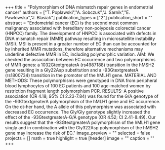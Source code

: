 +++
title = "Polymorphism of DNA mismatch repair genes in endometrial cancer"
authors = ["T. Poplawski","A. Sobczuk","J. Sarnik","E. Pawlowska","J. Blasiak"]
publication_types = ["2"]
publication_short = ""
abstract = "Endometrial cancer (EC) is the second most common malignancy associated with hereditary non-polyposis colorectal cancer (HNPCC) family. The development of HNPCC is associated with defects in DNA mismatch repair (MMR) pathway resulting in microsatellite instability (MSI). MSI is present in a greater number of EC than can be accounted for by inherited MMR mutations, therefore alternative mechanisms may underline defective MMR in EC, including polymorphic variation. AIM: We checked the association between EC occurrence and two polymorphisms of MMR genes: a 1032GtextgreaterA (rs4987188) transition in the hMSH2 gene resulting in a Gly22Asp substitution and a -93GtextgreaterA (rs1800734) transition in the promoter of the hMLH1 gene. MATERIAL AND METHODS: These polymorphisms were genotyped in DNA from peripheral blood lymphocytes of 100 EC patients and 100 age-matched women by restriction fragment length polymorphism PCR. RESULTS: A positive association (OR 4.18; 95% CI 2.23-7.84) was found for the G/A genotype of the -93GtextgreaterA polymorphism of the hMLH1 gene and EC occurrence. On the ot-her hand, the A allele of this polymorphism was associated with decreased EC occurrence. The Gly/Gly genotype slightly increased the effect of the -93GtextgreaterA-G/A genotype (OR 4.52; CI 2.41-8.49). Our results suggest that the -93GtextgreaterA polymorphism of the hMLH1 gene singly and in combination with the Gly322Asp polymorphism of the hMSH2 gene may increase the risk of EC."
image_preview = ""
selected = false
projects = []
math = true
highlight = true
[header]
image = ""
caption = ""
+++

